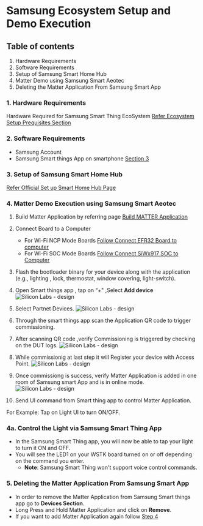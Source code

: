 # **Samsung Ecosystem Setup and Demo Execution**
## **Table of contents**

1. Hardware Requirements
2. Software Requirements
3. Setup of Samsung Smart Home Hub
4. Matter Demo using Samsung Smart Aeotec
5. Deleting the Matter Application From Samsung Smart App

### **1. Hardware Requirements**
Hardware Required for Samsung Smart Thing EcoSystem [Refer Ecosystem Setup Prequisites Section](./ecosystem-setup#prerequisites)
### **2. Software Requirements**
- Samsung Account
- Samsung Smart things App on smartphone [Section 3](#3-setup-of-samsung-smart-home-hub)

### **3. Setup of Samsung Smart Home Hub**
[Refer Official Set up Smart Home Hub Page](https://aeotec.freshdesk.com/support/solutions/articles/6000240326-how-to-setup-smart-home-hub)

### **4. Matter Demo Execution using Samsung Smart Aeotec**

1. Build Matter Application by referring page
  [Build MATTER Application](./sw-setup)

2. Connect Board to a Computer
    - For Wi-Fi NCP Mode Boards [Follow Connect EFR32 Board to computer](/matter/<docspace-docleaf-version>/matter-wifi-getting-started-example/getting-started-efx32-ncp#connect-the-efx32-boards-to-a-computer)
    - For Wi-Fi SOC Mode Boards [Follow Connect SiWx917 SOC to Computer](/matter/<docspace-docleaf-version>/matter-wifi-getting-started-example/getting-started-with-soc#connect-siwx917-soc-to-computer)

3. Flash the bootloader binary for your device along with the application (e.g., lighting , lock, thermostat, window covering, light-switch).

4. Open Smart things app , tap on “+" ,Select **Add device**
![Silicon Labs - design](./images/samsung-app-add-device.png)

1. Select Partnet Devices.
![Silicon Labs - design](./images/samsung-app-select-partner.png)

1. Through the smart things app scan the Application QR code to trigger commissioning.
 
2. After scanning QR code ,verify Commissioning is triggered by checking on the DUT logs.
![Silicon Labs - design](./images/samsung-app-commissioning.png)

1. While commissionig at last step it will Register your device with Access Point.
![Silicon Labs - design](./images/samsung-register-device.png)

1. Once commissiong is success, verify Matter Application is added in one  room of Samsung smart App and is in online mode.
![Silicon Labs - design](./images/samsung-light-added.png)

1.  Send UI command from Smart thing app to control Matter Application.
   
   For Example: Tap on Light UI to turn ON/OFF.

### 4a. Control the Light via Samsung Smart Thing App
- In the Samsung Smart Thing app, you will now be able to tap your light to turn it ON and OFF.
- You will see the LED1 on your WSTK board turned on or off depending on the command you enter.
   - **Note**: Samsung Smart Thing won't support voice control commands.

### **5. Deleting the Matter Application From Samsung Smart App**

- In order to remove the Matter Application from Samsung Smart things app go to **Devices Section**.
- Long Press and Hold Matter Application and click on **Remove**.
- If you want to add Matter Application again follow [Step 4](#4-matter-demo-using-samsung-smart-aeotec)